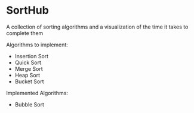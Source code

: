 # SortHub
A collection of sorting algorithms and a visualization of the time it takes to complete them

Algorithms to implement:
- Insertion Sort
- Quick Sort
- Merge Sort
- Heap Sort
- Bucket Sort

Implemented Algorithms:
- Bubble Sort
